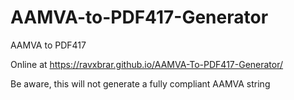 # AAMVA-to-PDF417-Generator
AAMVA to PDF417

Online at https://ravxbrar.github.io/AAMVA-To-PDF417-Generator/

Be aware, this will not generate a fully compliant AAMVA string
